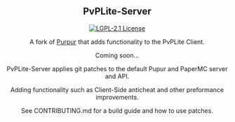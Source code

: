 <div align="center">

## PvPLite-Server

[![LGPL-2.1 License](https://img.shields.io/github/license/PvPLite/PvPLite-Server?&logo=github)](License)

   A fork of [Purpur](https://github.com/pl3xgaming/Purpur) that adds functionality to the PvPLite Client.

Coming soon...

PvPLite-Server applies git patches to the default Pupur and PaperMC server and API.

Adding functionality such as Client-Side anticheat and other preformance improvements.

See CONTRIBUTING.md for a build guide and how to use patches.


